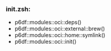 ### init.zsh:
- p6df::modules::oci::deps()
- p6df::modules::oci::external::brew()
- p6df::modules::oci::home::symlink()
- p6df::modules::oci::init()


